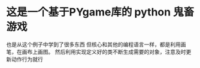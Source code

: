 # 这是一个基于PYgame库的 python 鬼畜游戏
也是从这个例子中学到了很多东西
但核心和其他的编程语言一样，都是利用画笔，在画布上画图。
然后利用实现定义好的类不断生成需要的对象，注意及时更新动作行为就行
